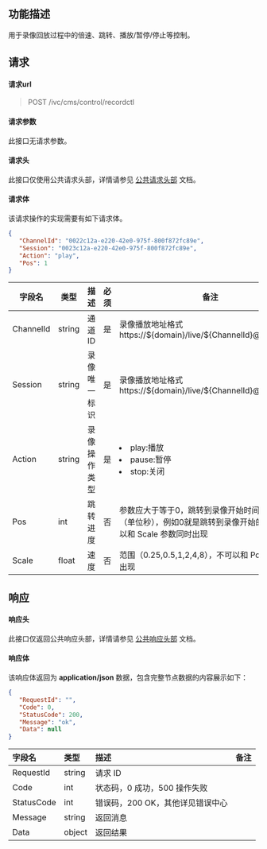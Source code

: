 ## 功能描述

用于录像回放过程中的倍速、跳转、播放/暂停/停止等控制。

## 请求

#### 请求url

> POST /ivc/cms/control/recordctl

#### 请求参数

此接口无请求参数。

#### 请求头

此接口仅使用公共请求头部，详情请参见 [公共请求头部](https://cloud.tencent.com/document/product/1344/50451) 文档。

#### 请求体

该请求操作的实现需要有如下请求体。

```json
{
   "ChannelId": "0022c12a-e220-42e0-975f-800f872fc89e",
   "Session": "0023c12a-e220-42e0-975f-800f872fc89e",
   "Action": "play",
   "Pos": 1
}
```

<table>
<thead>
<tr>
<th width=10%>字段名</th>
<th width=10%>类型</th>
<th width=10%>描述</th>
<th width=10%>必须</th>
<th width=40%>备注</th>
</tr>
</thead>
<tbody>
<tr>
<td>ChannelId</td>
<td> string</td>
<td>通道 ID </td>
<td> 是</td>
<td> 录像播放地址格式 https://${domain}/live/${ChannelId}@${Session}</td>
</tr>
<tr>
<td>Session</td>
<td> string</td>
<td>录像唯一标识 </td>
<td> 是</td>
<td> 录像播放地址格式 https://${domain}/live/${ChannelId}@${Session}</td>
</tr>
<tr>
<td>Action</td>
<td> string</td>
<td>录像操作类型 </td>
<td> 是</td>
<td> <li>play:播放 <li>pause:暂停 <li>stop:关闭</td>
</tr>
<tr>
<td>Pos </td>
<td> int</td>
<td>跳转进度 </td>
<td> 否</td>
<td> 参数应大于等于0，跳转到录像开始时间的相对时间（单位秒），例如0就是跳转到录像开始的时间,不可以和 Scale 参数同时出现</td>
</tr>
<tr>
<td>Scale</td>
<td> float</td>
<td>速度 </td>
<td> 否</td>
<td> 范围（0.25,0.5,1,2,4,8），不可以和 Pos 参数同时出现</td>
</tr>
</tbody>
</table>

## 响应

#### 响应头

此接口仅返回公共响应头部，详情请参见 [公共响应头部](https://cloud.tencent.com/document/product/1344/50452) 文档。

#### 响应体

该响应体返回为 **application/json** 数据，包含完整节点数据的内容展示如下：

```json
{
   "RequestId": "",
   "Code": 0,
   "StatusCode": 200,
   "Message": "ok",
   "Data": null
}
```

| 字段名     | 类型   | 描述                             | 备注 |
| :--------- | :----- | :------------------------------- | :--- |
| RequestId  | string | 请求 ID                           |      |
| Code       | int    | 状态码，0 成功，500 操作失败     |      |
| StatusCode | int    | 错误码，200 OK，其他详见错误中心 |      |
| Message    | string | 返回消息                         |      |
| Data       | object | 返回结果                         |      |

